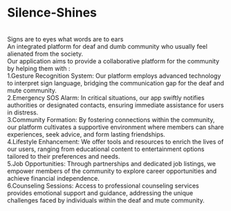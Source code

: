 # Silence-Shines
<br>
Signs are to eyes what words are to ears
<br>
An integrated platform for deaf and dumb community who usually feel alienated from the society.
<br>
Our application aims to provide a collaborative platform for the community by helping them with : 
<br>
1.Gesture Recognition System: Our platform employs advanced technology to interpret sign language, bridging the communication gap for the deaf and mute community.
<br>
2.Emergency SOS Alarm: In critical situations, our app swiftly notifies authorities or designated contacts, ensuring immediate assistance for users in distress.
<br>
3.Community Formation: By fostering connections within the community, our platform cultivates a supportive environment where members can share experiences, seek advice, and form lasting friendships.
<br>
4.Lifestyle Enhancement: We offer tools and resources to enrich the lives of our users, ranging from educational content to entertainment options tailored to their preferences and needs.
<br>
5.Job Opportunities: Through partnerships and dedicated job listings, we empower members of the community to explore career opportunities and achieve financial independence.
<br>
6.Counseling Sessions: Access to professional counseling services provides emotional support and guidance, addressing the unique challenges faced by individuals within the deaf and mute community.
<br>
